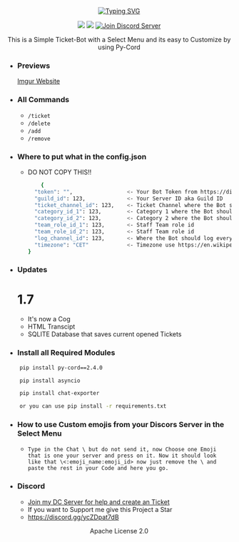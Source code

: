 <p align=center><a href="https://git.io/typing-svg"><img src="https://readme-typing-svg.demolab.com?font=Fira+Code&size=24&duration=4000&pause=1000&color=F70000&width=435&lines=THIS+BOT+IS+WRITTEN+IN+PY-CORD" alt="Typing SVG" /></a></p>
<p align=center>
<a href="https://github.com/Simoneeeeeeee/Discord-Select-Menu-Ticket-Bot"><img src="https://img.shields.io/github/stars/Simoneeeeeeee/Discord-Select-Menu-Ticket-Bot?colorA=363a4f&colorB=b7bdf8&style=for-the-badge"></a>
<a href="https://github.com/Simoneeeeeeee/Discord-Select-Menu-Ticket-Bot/archive/refs/heads/main.zip"><img src="https://custom-icon-badges.demolab.com/badge/-Download-F25278?style=for-the-badge&logo=download&logoColor=white"><a>
<a href="https://discord.gg/simone" target="blank">
<img src="https://img.shields.io/discord/1096820059940331530?label=Join%20Community&logo=discord&style=flat-square" alt="Join Discord Server"/></a>
</p>
<p align=center>This is a Simple Ticket-Bot with a Select Menu and its easy to Customize by using Py-Cord</p>

- ### Previews
    <a align=left href='https://imgur.com/a/Z3wAn4c' target="_blank">Imgur Website</a>
- ### All Commands
  - `/ticket`
  - `/delete`
  - `/add`
  - `/remove`
- ### Where to put what in the config.json
  - DO NOT COPY THIS!!
    ```sh
        {
      "token": "",                 <- Your Bot Token from https://discord.dev
      "guild_id": 123,             <- Your Server ID aka Guild ID  
      "ticket_channel_id": 123,    <- Ticket Channel where the Bot should send the SelectMenu + Embed
      "category_id_1": 123,        <- Category 1 where the Bot should open the Ticket for the Ticket option 1
      "category_id_2": 123,        <- Category 2 where the Bot should open the Ticket for the Ticket option 2
      "team_role_id_1": 123,       <- Staff Team role id
      "team_role_id_2": 123,       <- Staff Team role id
      "log_channel_id": 123,       <- Where the Bot should log everything 
      "timezone": "CET"            <- Timezone use https://en.wikipedia.org/wiki/List_of_tz_database_time_zones#List  use the Category 'Time zone abbreviation' to get no error
    }
    ```
- ### Updates
  # 1.7
  - It's now a Cog
  - HTML Transcipt
  - SQLITE Database that saves current opened Tickets
- ### Install all Required Modules

```sh
    pip install py-cord==2.4.0

    pip install asyncio

    pip install chat-exporter

    or you can use pip install -r requirements.txt
``` 
- ### How to use Custom emojis from your Discors Server in the Select Menu
  - `Type in the Chat \ but do not send it, now Choose one Emoji that is one your server and press on it. Now it should look like that \<:emoji_name:emoji_id> now just remove the \ and paste the rest in your Code and here you go.`
- ### Discord
  - <a href="https://discord.gg/ycZDpat7dB">Join my DC Server for help and create an Ticket</a>
  - <a>If you want to Support me give this Project a Star </a>
  - https://discord.gg/ycZDpat7dB
  
<p align="center">Apache License 2.0</p>
